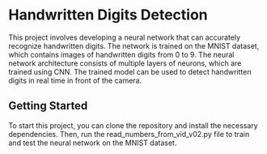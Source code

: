 # Handwritten Digits Detection
This project involves developing a neural network that can accurately recognize handwritten digits. The network is trained on the MNIST dataset, which contains images of handwritten digits from 0 to 9. The neural network architecture consists of multiple layers of neurons, which are trained using CNN. The trained model can be used to detect handwritten digits in real time in front of the camera.
## Getting Started
To start this project, you can clone the repository and install the necessary dependencies. Then, run the read_numbers_from_vid_v02.py file to train and test the neural network on the MNIST dataset.
